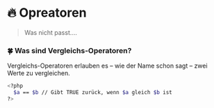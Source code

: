 # :fire: Opreatoren

> Was nicht passt....

### :four_leaf_clover: Was sind Vergleichs-Operatoren?

Vergleichs-Operatoren erlauben es – wie der Name schon sagt – zwei Werte zu vergleichen. 

```sh
<?php
  $a == $b // Gibt TRUE zurück, wenn $a gleich $b ist
?>
```
